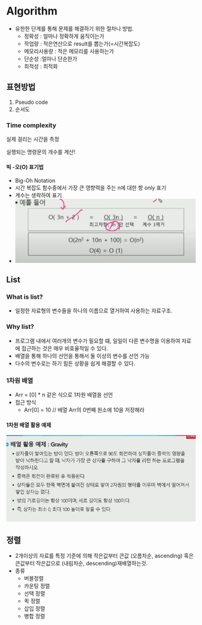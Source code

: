 # Algorithm



- 유한한 단계를 통해 문제를 해결하기 위한 절차나 방법.
  - 정확성 : 얼마나 정확하게 움직이는가
  - 작업량 : 적은연산으로 result를 뽑는가(=시간복잡도)
  - 메모리사용량 : 적은 메모리를 사용하는가
  - 단순성 :얼마나 단순한가
  - 최적성 : 최적화



## 표현방법

1. Pseudo code
2. 순서도



### Time complexity

실제 걸리는 시간을 측정

실행되는 명령문의 개수를 계산!



#### 빅 -오(O) 표기법

-  Big-Oh Notation
- 시간 복잡도 함수중에서 가장 큰 영향력을 주는 n에 대한 항 only 표기
- 계수는 생략하여 표기
- ![image-20210208103526109](Algo_00_Intro.assets/image-20210208103526109.png)



## List

### What is list?

- 일정한 자료형의 변수들을 하나의 이름으로 열거하여 사용하는 자료구조.



### Why list?

- 프로그램 내에서 여러개의 변수가 필요할 떄, 일일이 다른 변수명을 이용하여 자료에 접근하는 것은 
  매우 비효율적일 수 있다.
- 배열을 통해 하나의 선언을 통해서 둘 이상의 변수를 선언 가능
- 다수의 변수로는 하기 힘든 상황을 쉽게 해결할 수 있다.



### 1차원 배열

- Arr  = [0] * n 같은 식으로 1차원 배열을 선언
- 접근 방식
  - Arr[0] = 10 // 배열 Arr의 0번째 원소에 10을 저장해라

#### 1차원 배열 활용 예제

![image-20210208111159378](Algo_00_Intro.assets/image-20210208111159378.png)





## 정렬

- 2개이상의 자료를 특정 기준에 의해 작은값부터 큰값 (오름차순, ascending) 혹은 큰값부터 작은값으로 (내림차순, descending)재배열하는것.  
- 종류
  - 버블정렬
  - 카운팅 정렬
  - 선택 정렬
  - 퀵 정렬
  - 삽입 정렬
  - 병합 정렬
